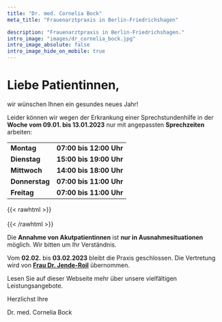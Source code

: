 ```yaml
---
title: "Dr. med. Cornelia Bock"
meta_title: "Frauenarztpraxis in Berlin-Friedrichshagen"

description: "Frauenarztpraxis in Berlin-Friedrichshagen."
intro_image: "images/dr_cornelia_bock.jpg"
intro_image_absolute: false
intro_image_hide_on_mobile: true
---
```


# Liebe Patientinnen,


wir wünschen Ihnen ein gesundes neues Jahr!

Leider können wir wegen der Erkrankung einer Sprechstundenhilfe in der
**Woche vom 09.01. bis 13.01.2023** nur mit angepassten
**Sprechzeiten** arbeiten:


|                |                         |
|----------------|-------------------------|
| **Montag**     | **07:00 bis 12:00 Uhr** |
| **Dienstag**   | **15:00 bis 19:00 Uhr** |
| **Mittwoch**   | **14:00 bis 18:00 Uhr** |
| **Donnerstag** | **07:00 bis 11:00 Uhr** |
| **Freitag**    | **07:00 bis 11:00 Uhr** |


{{< rawhtml >}}
</br>
</br>
{{< /rawhtml >}}

Die **Annahme von Akutpatientinnen** ist **nur in
Ausnahmesituationen** möglich. Wir bitten um Ihr
Verständnis.

Vom **02.02.** bis **03.02.2023** bleibt die Praxis geschlossen. Die
Vertretung wird von [**Frau Dr. Jende-Roil**](https://wendenschlosspraxis.berlin/praxis.html)
übernommen.

Lesen Sie auf dieser Webseite mehr über unsere vielfältigen
Leistungsangebote.

Herzlichst Ihre

Dr. med. Cornelia Bock
 
<!--
[**Frau Dr. Jende-Roil**](https://wendenschlosspraxis.berlin/praxis.html)

[**Dr. med. Swetlana Hoffmann**](https://www.praxisklinik-dres-hoffmann.de/)

[**Dr. med. Claudia Benecke**](https://www.frauenaerzte-im-netz.de/aerzte/berlin/benecke/startseite.html)

am **30. Juni** bleibt die Praxis wegen unserer _Quartalsabrechnung_ geschlossen.


scp -r public/* 37.120.170.202:/var/www/html/
-->
